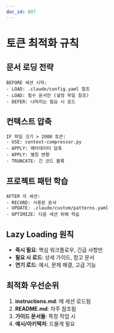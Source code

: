 ```yaml
---
doc_id: 807
---
```


# 토큰 최적화 규칙

## 문서 로딩 전략

```
BEFORE 세션 시작:
- LOAD: .claude/config.yaml 참조
- LOAD: 필수 문서만 (설정 파일 참조)
- DEFER: 나머지는 필요 시 로드
```

## 컨텍스트 압축

```
IF 파일 크기 > 2000 토큰:
- USE: context-compressor.py
- APPLY: 메타데이터 압축
- APPLY: 별칭 변환
- TRUNCATE: 긴 코드 블록
```

## 프로젝트 패턴 학습

```
AFTER 각 세션:
- RECORD: 사용된 문서
- UPDATE: .claude/custom/patterns.yaml
- OPTIMIZE: 다음 세션 위해 학습
```

## Lazy Loading 원칙

- **즉시 필요**: 핵심 워크플로우, 긴급 사항만
- **필요 시 로드**: 상세 가이드, 참고 문서
- **연기 로드**: 예시, 문제 해결, 고급 기능

## 최적화 우선순위

1. **instructions.md**: 매 세션 로드됨
2. **README.md**: 자주 참조됨
3. **가이드 문서들**: 특정 작업 시
4. **예시/아키텍처**: 드물게 필요